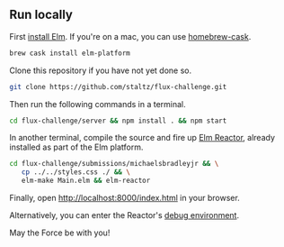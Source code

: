 ## Run locally

First [install Elm](http://elm-lang.org/install). If you're on a mac, you can
use [homebrew-cask](http://caskroom.io/).

```bash
brew cask install elm-platform
```

Clone this repository if you have not yet done so.

```bash
git clone https://github.com/staltz/flux-challenge.git
```

Then run the following commands in a terminal.

```bash
cd flux-challenge/server && npm install . && npm start
```

In another terminal, compile the source and fire up
[Elm Reactor](https://github.com/elm-lang/elm-reactor), already installed as
part of the Elm platform.

```bash
cd flux-challenge/submissions/michaelsbradleyjr && \
   cp ../../styles.css ./ && \
   elm-make Main.elm && elm-reactor
```

Finally, open [http://localhost:8000/index.html](http://localhost:8000/index.html) in your browser.

Alternatively, you can enter the Reactor's [debug environment](http://localhost:8000/Main.elm?debug).

May the Force be with you!
